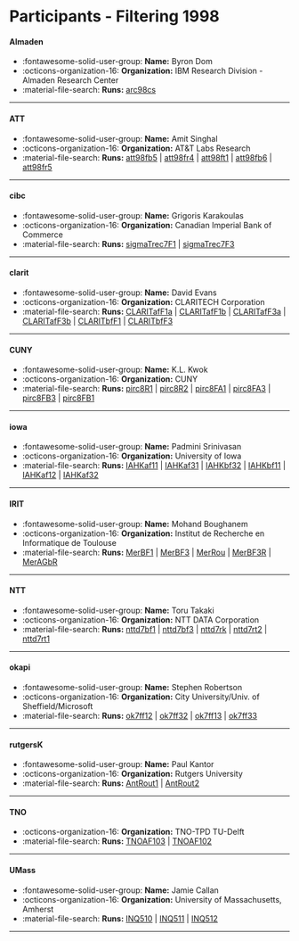 # Participants - Filtering 1998 

#### Almaden
 - :fontawesome-solid-user-group: **Name:** Byron Dom
 - :octicons-organization-16: **Organization:** IBM Research Division - Almaden Research Center
 - :material-file-search: **Runs:** [arc98cs](./runs.md#arc98cs)

---
#### ATT
 - :fontawesome-solid-user-group: **Name:** Amit Singhal
 - :octicons-organization-16: **Organization:** AT\&T Labs Research
 - :material-file-search: **Runs:** [att98fb5](./runs.md#att98fb5) | [att98fr4](./runs.md#att98fr4) | [att98ft1](./runs.md#att98ft1) | [att98fb6](./runs.md#att98fb6) | [att98fr5](./runs.md#att98fr5)

---
#### cibc
 - :fontawesome-solid-user-group: **Name:** Grigoris Karakoulas
 - :octicons-organization-16: **Organization:** Canadian Imperial Bank of Commerce
 - :material-file-search: **Runs:** [sigmaTrec7F1](./runs.md#sigmatrec7f1) | [sigmaTrec7F3](./runs.md#sigmatrec7f3)

---
#### clarit
 - :fontawesome-solid-user-group: **Name:** David Evans
 - :octicons-organization-16: **Organization:** CLARITECH Corporation
 - :material-file-search: **Runs:** [CLARITafF1a](./runs.md#claritaff1a) | [CLARITafF1b](./runs.md#claritaff1b) | [CLARITafF3a](./runs.md#claritaff3a) | [CLARITafF3b](./runs.md#claritaff3b) | [CLARITbfF1](./runs.md#claritbff1) | [CLARITbfF3](./runs.md#claritbff3)

---
#### CUNY
 - :fontawesome-solid-user-group: **Name:** K.L. Kwok
 - :octicons-organization-16: **Organization:** CUNY
 - :material-file-search: **Runs:** [pirc8R1](./runs.md#pirc8r1) | [pirc8R2](./runs.md#pirc8r2) | [pirc8FA1](./runs.md#pirc8fa1) | [pirc8FA3](./runs.md#pirc8fa3) | [pirc8FB3](./runs.md#pirc8fb3) | [pirc8FB1](./runs.md#pirc8fb1)

---
#### iowa
 - :fontawesome-solid-user-group: **Name:** Padmini Srinivasan
 - :octicons-organization-16: **Organization:** University of Iowa
 - :material-file-search: **Runs:** [IAHKaf11](./runs.md#iahkaf11) | [IAHKaf31](./runs.md#iahkaf31) | [IAHKbf32](./runs.md#iahkbf32) | [IAHKbf11](./runs.md#iahkbf11) | [IAHKaf12](./runs.md#iahkaf12) | [IAHKaf32](./runs.md#iahkaf32)

---
#### IRIT
 - :fontawesome-solid-user-group: **Name:** Mohand Boughanem
 - :octicons-organization-16: **Organization:** Institut de Recherche en Informatique de Toulouse
 - :material-file-search: **Runs:** [MerBF1](./runs.md#merbf1) | [MerBF3](./runs.md#merbf3) | [MerRou](./runs.md#merrou) | [MerBF3R](./runs.md#merbf3r) | [MerAGbR](./runs.md#meragbr)

---
#### NTT
 - :fontawesome-solid-user-group: **Name:** Toru Takaki
 - :octicons-organization-16: **Organization:** NTT DATA Corporation
 - :material-file-search: **Runs:** [nttd7bf1](./runs.md#nttd7bf1) | [nttd7bf3](./runs.md#nttd7bf3) | [nttd7rk](./runs.md#nttd7rk) | [nttd7rt2](./runs.md#nttd7rt2) | [nttd7rt1](./runs.md#nttd7rt1)

---
#### okapi
 - :fontawesome-solid-user-group: **Name:** Stephen Robertson
 - :octicons-organization-16: **Organization:** City University/Univ. of Sheffield/Microsoft
 - :material-file-search: **Runs:** [ok7ff12](./runs.md#ok7ff12) | [ok7ff32](./runs.md#ok7ff32) | [ok7ff13](./runs.md#ok7ff13) | [ok7ff33](./runs.md#ok7ff33)

---
#### rutgersK
 - :fontawesome-solid-user-group: **Name:** Paul Kantor
 - :octicons-organization-16: **Organization:** Rutgers University
 - :material-file-search: **Runs:** [AntRout1](./runs.md#antrout1) | [AntRout2](./runs.md#antrout2)

---
#### TNO
 - :octicons-organization-16: **Organization:** TNO-TPD TU-Delft
 - :material-file-search: **Runs:** [TNOAF103](./runs.md#tnoaf103) | [TNOAF102](./runs.md#tnoaf102)

---
#### UMass
 - :fontawesome-solid-user-group: **Name:** Jamie Callan
 - :octicons-organization-16: **Organization:** University of Massachusetts, Amherst
 - :material-file-search: **Runs:** [INQ510](./runs.md#inq510) | [INQ511](./runs.md#inq511) | [INQ512](./runs.md#inq512)

---
